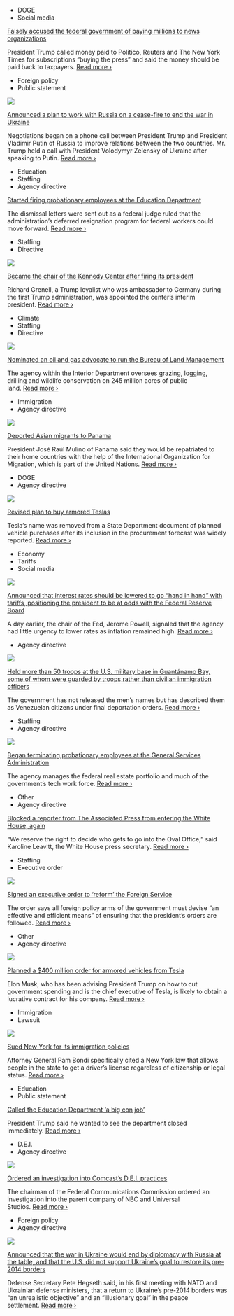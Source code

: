 - DOGE
- Social media

[Falsely accused the federal government of paying millions to news organizations](https://truthsocial.com/@realDonaldTrump/posts/113996386971796071)

President Trump called money paid to Politico, Reuters and The New York Times for subscriptions “buying the press” and said the money should be paid back to taxpayers. [Read more ›](https://truthsocial.com/@realDonaldTrump/posts/113996386971796071)

- Foreign policy
- Public statement

[![](https://static01.nyt.com/images/2025/03/10/multimedia/live-blog-20250212-trump-news-gabbard-rfk-header-jtlc/live-blog-20250212-trump-news-gabbard-rfk-header-jtlc-square320.jpg)](https://www.nytimes.com/2025/02/12/us/politics/trump-putin-call-russia-ukraine-war.html)

[Announced a plan to work with Russia on a cease-fire to end the war in Ukraine](https://www.nytimes.com/2025/02/12/us/politics/trump-putin-call-russia-ukraine-war.html)

Negotiations began on a phone call between President Trump and President Vladimir Putin of Russia to improve relations between the two countries. Mr. Trump held a call with President Volodymyr Zelensky of Ukraine after speaking to Putin. [Read more ›](https://www.nytimes.com/2025/02/12/us/politics/trump-putin-call-russia-ukraine-war.html)

- Education
- Staffing
- Agency directive

[Started firing probationary employees at the Education Department](https://www.nytimes.com/live/2025/02/12/us/trump-news-gabbard-rfk/9b589ee9-e004-5583-9973-8098e5528211?smid=url-share)

The dismissal letters were sent out as a federal judge ruled that the administration’s deferred resignation program for federal workers could move forward. [Read more ›](https://www.nytimes.com/live/2025/02/12/us/trump-news-gabbard-rfk/9b589ee9-e004-5583-9973-8098e5528211?smid=url-share)

- Staffing
- Directive

[![](https://static01.nyt.com/images/2025/02/14/multimedia/12trump-news-kennedy-center1-wpjz/12trump-news-kennedy-center1-wpjz-square320-v3.jpg)](https://www.nytimes.com/2025/02/12/arts/music/trump-kennedy-center-chairman.html?smid=url-share)

[Became the chair of the Kennedy Center after firing its president](https://www.nytimes.com/2025/02/12/arts/music/trump-kennedy-center-chairman.html?smid=url-share)

Richard Grenell, a Trump loyalist who was ambassador to Germany during the first Trump administration, was appointed the center’s interim president. [Read more ›](https://www.nytimes.com/2025/02/12/arts/music/trump-kennedy-center-chairman.html?smid=url-share)

- Climate
- Staffing
- Directive

[![](https://static01.nyt.com/images/2025/02/12/multimedia/12cli-sgamma-hmqz/12cli-sgamma-hmqz-square320.jpg)](https://www.nytimes.com/2025/02/12/us/kathleen-sgamma-blm-trump.html)

[Nominated an oil and gas advocate to run the Bureau of Land Management](https://www.nytimes.com/2025/02/12/us/kathleen-sgamma-blm-trump.html)

The agency within the Interior Department oversees grazing, logging, drilling and wildlife conservation on 245 million acres of public land. [Read more ›](https://www.nytimes.com/2025/02/12/us/kathleen-sgamma-blm-trump.html)

- Immigration
- Agency directive

[![](https://static01.nyt.com/images/2025/02/12/multimedia/12dc-panama-cwth/12dc-panama-cwth-square320.jpg)](https://www.nytimes.com/2025/02/13/us/politics/trump-deportations-panama.html?smid=url-share)

[Deported Asian migrants to Panama](https://www.nytimes.com/2025/02/13/us/politics/trump-deportations-panama.html?smid=url-share)

President José Raúl Mulino of Panama said they would be repatriated to their home countries with the help of the International Organization for Migration, which is part of the United Nations. [Read more ›](https://www.nytimes.com/2025/02/13/us/politics/trump-deportations-panama.html?smid=url-share)

- DOGE
- Agency directive

[![](https://static01.nyt.com/images/2025/02/13/multimedia/13trump-news-armored-teslas-tbhq/13trump-news-armored-teslas-tbhq-square320.jpg)](https://www.nytimes.com/2025/02/13/us/politics/state-dept-armored-teslas.html)

[Revised plan to buy armored Teslas](https://www.nytimes.com/2025/02/13/us/politics/state-dept-armored-teslas.html)

Tesla’s name was removed from a State Department document of planned vehicle purchases after its inclusion in the procurement forecast was widely reported. [Read more ›](https://www.nytimes.com/2025/02/13/us/politics/state-dept-armored-teslas.html)

- Economy
- Tariffs
- Social media

[![](https://static01.nyt.com/images/2025/02/12/multimedia/12dc-inflation-trump-01-jtcz/12dc-inflation-trump-01-jtcz-square320.jpg)](https://www.nytimes.com/2025/02/12/us/politics/trump-inflation-prices.html)

[Announced that interest rates should be lowered to go “hand in hand” with tariffs, positioning the president to be at odds with the Federal Reserve Board](https://www.nytimes.com/2025/02/12/us/politics/trump-inflation-prices.html)

A day earlier, the chair of the Fed, Jerome Powell, signaled that the agency had little urgency to lower rates as inflation remained high. [Read more ›](https://www.nytimes.com/2025/02/12/us/politics/trump-inflation-prices.html)

- Agency directive

[![](https://static01.nyt.com/images/2025/02/08/multimedia/12dc-detainee-list-1/12dc-detainee-list-1-square320.jpg)](https://www.nytimes.com/2025/02/12/us/politics/gitmo-migrants-list.html)

[Held more than 50 troops at the U.S. military base in Guantánamo Bay, some of whom were guarded by troops rather than civilian immigration officers](https://www.nytimes.com/2025/02/12/us/politics/gitmo-migrants-list.html)

The government has not released the men’s names but has described them as Venezuelan citizens under final deportation orders. [Read more ›](https://www.nytimes.com/2025/02/12/us/politics/gitmo-migrants-list.html)

- Staffing
- Agency directive

[![](https://static01.nyt.com/images/2025/02/12/multimedia/12trump-news-gsa-layoffs1-vgbt/12trump-news-gsa-layoffs1-vgbt-square320.jpg)](https://www.nytimes.com/live/2025/02/12/us/trump-news-gabbard-rfk/gsa-begins-staff-cuts-targeting-probationary-employees?smid=url-share)

[Began terminating probationary employees at the General Services Administration](https://www.nytimes.com/live/2025/02/12/us/trump-news-gabbard-rfk/gsa-begins-staff-cuts-targeting-probationary-employees?smid=url-share)

The agency manages the federal real estate portfolio and much of the government’s tech work force. [Read more ›](https://www.nytimes.com/live/2025/02/12/us/trump-news-gabbard-rfk/gsa-begins-staff-cuts-targeting-probationary-employees?smid=url-share)

- Other
- Agency directive

[Blocked a reporter from The Associated Press from entering the White House, again](https://www.nytimes.com/live/2025/02/12/us/trump-news-gabbard-rfk/1bd8aa18-77d4-568c-bdf8-edf900b3f2a6?smid=url-share)

“We reserve the right to decide who gets to go into the Oval Office,” said Karoline Leavitt, the White House press secretary. [Read more ›](https://www.nytimes.com/live/2025/02/12/us/trump-news-gabbard-rfk/1bd8aa18-77d4-568c-bdf8-edf900b3f2a6?smid=url-share)

- Staffing
- Executive order

[![](https://static01.nyt.com/images/2025/02/12/multimedia/12dc-foreign-service-qkbm/12dc-foreign-service-qkbm-square320.jpg)](https://www.nytimes.com/2025/02/12/us/politics/trump-foreign-service.html?smid=url-share)

[Signed an executive order to ‘reform’ the Foreign Service](https://www.nytimes.com/2025/02/12/us/politics/trump-foreign-service.html?smid=url-share)

The order says all foreign policy arms of the government must devise “an effective and efficient means” of ensuring that the president’s orders are followed. [Read more ›](https://www.nytimes.com/2025/02/12/us/politics/trump-foreign-service.html?smid=url-share)

- Other
- Agency directive

[![](https://static01.nyt.com/images/2024/04/20/multimedia/12trump-news-armored-teslas2/12trump-news-armored-teslas2-square320.jpg)](https://www.nytimes.com/live/2025/02/12/us/trump-news-gabbard-rfk/state-dept-plans-400-million-order-for-armored-trucks-from-musks-tesla?smid=url-share)

[Planned a $400 million order for armored vehicles from Tesla](https://www.nytimes.com/live/2025/02/12/us/trump-news-gabbard-rfk/state-dept-plans-400-million-order-for-armored-trucks-from-musks-tesla?smid=url-share)

Elon Musk, who has been advising President Trump on how to cut government spending and is the chief executive of Tesla, is likely to obtain a lucrative contract for his company. [Read more ›](https://www.nytimes.com/live/2025/02/12/us/trump-news-gabbard-rfk/state-dept-plans-400-million-order-for-armored-trucks-from-musks-tesla?smid=url-share)

- Immigration
- Lawsuit

[![](https://static01.nyt.com/images/2025/02/12/multimedia/12dc-bondi-thwm/12dc-bondi-thwm-square320.jpg)](https://www.nytimes.com/2025/02/12/us/politics/bondi-new-york-immigration-lawsuit.html)

[Sued New York for its immigration policies](https://www.nytimes.com/2025/02/12/us/politics/bondi-new-york-immigration-lawsuit.html)

Attorney General Pam Bondi specifically cited a New York law that allows people in the state to get a driver’s license regardless of citizenship or legal status. [Read more ›](https://www.nytimes.com/2025/02/12/us/politics/bondi-new-york-immigration-lawsuit.html)

- Education
- Public statement

[Called the Education Department ‘a big con job’](https://www.nytimes.com/live/2025/02/12/us/trump-news-gabbard-rfk/a2bb089f-171e-5b38-af35-e4373d4358ea?smid=url-share)

President Trump said he wanted to see the department closed immediately. [Read more ›](https://www.nytimes.com/live/2025/02/12/us/trump-news-gabbard-rfk/a2bb089f-171e-5b38-af35-e4373d4358ea?smid=url-share)

- D.E.I.
- Agency directive

[![](https://static01.nyt.com/images/2025/02/12/multimedia/12fcc-cbs-1-tfhb/12fcc-cbs-1-tfhb-square320.jpg)](https://www.nytimes.com/2025/02/12/business/media/fcc-comcast-nbc-dei-discrimination.html?smid=url-share)

[Ordered an investigation into Comcast’s D.E.I. practices](https://www.nytimes.com/2025/02/12/business/media/fcc-comcast-nbc-dei-discrimination.html?smid=url-share)

The chairman of the Federal Communications Commission ordered an investigation into the parent company of NBC and Universal Studios. [Read more ›](https://www.nytimes.com/2025/02/12/business/media/fcc-comcast-nbc-dei-discrimination.html?smid=url-share)

- Foreign policy
- Agency directive

[![](https://static01.nyt.com/images/2025/02/12/multimedia/Ukraine-us-bjgp/Ukraine-us-bjgp-square320.jpg)](https://www.nytimes.com/2025/02/12/world/europe/ukraine-war-hegseth-nato.html)

[Announced that the war in Ukraine would end by diplomacy with Russia at the table, and that the U.S. did not support Ukraine’s goal to restore its pre-2014 borders](https://www.nytimes.com/2025/02/12/world/europe/ukraine-war-hegseth-nato.html)

Defense Secretary Pete Hegseth said, in his first meeting with NATO and Ukrainian defense ministers, that a return to Ukraine’s pre-2014 borders was “an unrealistic objective” and an “illusionary goal” in the peace settlement. [Read more ›](https://www.nytimes.com/2025/02/12/world/europe/ukraine-war-hegseth-nato.html)
